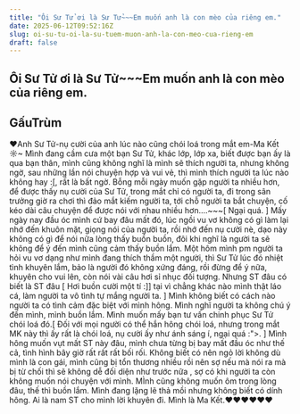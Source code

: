 ```yaml
---
title: "Ôi Sư Tử ơi là Sư Tử~~~Em muốn anh là con mèo của riêng em."
date: 2025-06-12T09:52:16Z
slug: oi-su-tu-oi-la-su-tuem-muon-anh-la-con-meo-cua-rieng-em
draft: false
---
```


## Ôi Sư Tử ơi là Sư Tử~~~Em muốn anh là con mèo của riêng em.

## GấuTrùm

♥Anh Sư Tử-nụ cười của anh lúc nào cũng chói loá trong mắt em-Ma Kết ☼~
  Mình đang cầm cưa một bạn Sư Tử, khác lớp, lớp xa, biết được bạn ấy là qua bạn thân, mình cũng không nghĩ là mình sẽ thích người ta, nhưng không ngờ, sau những lần nói chuyện hợp và vui vẻ, thì mình thích người ta lúc nào không hay :[, rất là bất ngờ. Bỗng mỗi ngày muốn gặp người ta nhiều hơn, để được thấy nụ cười của Sư Tử, trong mắt chỉ có người ta, đi trong sân trưởng giờ ra chơi thì đảo mắt kiếm người ta, tới chỗ người ta bắt chuyện, cố kéo dài câu chuyện để được nói với nhau nhiều hơn....~~~[ Ngại quá. ]
Mấy ngày nay đầu óc mình cứ bay đâu mất đó, lúc ngồi vu vơ không có gì làm lại nhớ đến khuôn mặt, giọng nói của người ta, rồi nhớ đến nụ cười nè, dạo này không có gì để nói nữa lòng thấy buồn buồn, đôi khi nghĩ là người ta sẽ không để ý đến mình cũng cảm thấy buồn lắm. Một hôm mình pm người ta hỏi vu vơ dạng như mình đang thích thầm một người, thì Sư Tử lúc đó nhiệt tình khuyên lắm, bảo là người đó không xứng đáng, rồi đừng để ý nữa, khuyên cho vui lên, còn nói vài câu hơi sỉ nhục đối tượng. Nhưng ST đâu có biết là ST đâu [ Hơi buồn cười một tí :]] tại vì chẳng khác nào mình thật láo cá, làm người ta vô tình tự mắng người ta. ] Mình không biết có cách nào người ta có tình cảm đặc biệt với mình hông. Mình nghĩ người ta không chú ý đến mình, mình buồn lắm. Mình muốn mấy bạn tư vấn chinh phục Sư Tử chói loá đó.[ Đối với mọi người có thể hắn hông chói loá, nhưng trong mắt MK này thì ấy rất là chói loá, nụ cười ấy như ánh sáng í, ngại quá :">. ] Mình hông muốn vụt mất ST này đâu, mình chưa từng bị bay mất đầu óc như thế cả, tình hình bây giờ rất rất rất bối rối. Không biết có nên ngỏ lời không dù mình là con gái, mình cũng bị tổn thương nhiều rồi nên sợ nếu mà nói ra mà bị từ chối thì sẽ không dễ đối diện như trước nữa , sợ có khi người ta còn không muốn nói chuyện với mình. MÌnh cũng không muốn ôm  trong lòng đâu, thế thì buồn lắm. Mình đang lặng lẽ thả mồi nhưng không biết có dính hông.  Ai là nam ST cho mình lời khuyên đi. Mình là Ma Kết.♥♥♥♥♥♥